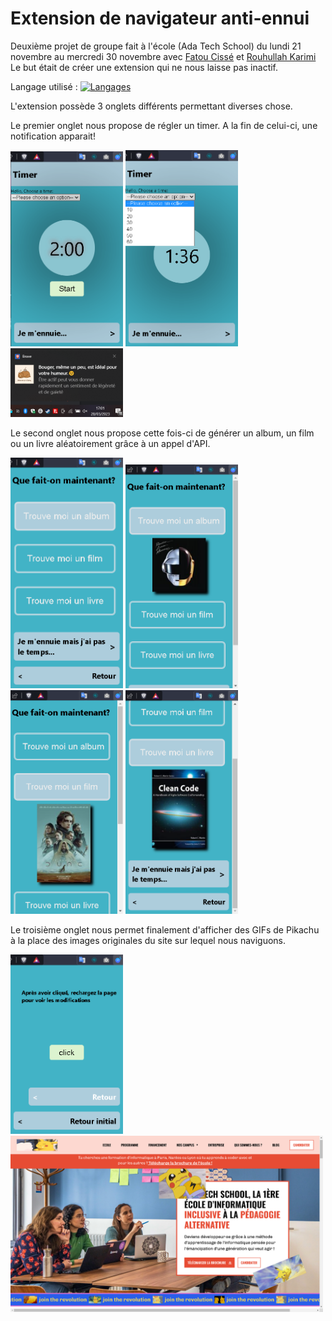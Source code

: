 # Extension de navigateur anti-ennui


Deuxième projet de groupe fait à l'école (Ada Tech School) du lundi 21 novembre au mercredi 30 novembre avec [Fatou Cissé](https://github.com/Fatou-hub) et [Rouhullah Karimi](https://github.com/Huor97)
Le but était de créer une extension qui ne nous laisse pas inactif.

Langage utilisé : [![Langages](https://skillicons.dev/icons?i=html,css,js)](https://skillicons.dev) 

L'extension possède 3 onglets différents permettant diverses chose.  

Le premier onglet nous propose de régler un timer. A la fin de celui-ci, une notification apparait!  

<img src="https://github.com/Lilinnfr/Images/blob/63dc533c37369e88d139583194124e8a25792c3a/Extension_navigateur_1.png" alt="capture d'écran" width="180"> <img src="https://github.com/Lilinnfr/Images/blob/63dc533c37369e88d139583194124e8a25792c3a/Extension_navigateur_2.png" alt="capture d'écran" width="180"> <img src="https://github.com/Lilinnfr/Images/blob/63dc533c37369e88d139583194124e8a25792c3a/Extension_navigateur_9.png" alt="capture d'écran" width="180">  

Le second onglet nous propose cette fois-ci de générer un album, un film ou un livre aléatoirement grâce à un appel d'API.  

<img src="https://github.com/Lilinnfr/Images/blob/63dc533c37369e88d139583194124e8a25792c3a/Extension_navigateur_4.png" alt="capture d'écran" width="180"> <img src="https://github.com/Lilinnfr/Images/blob/63dc533c37369e88d139583194124e8a25792c3a/Extension_navigateur_5.png" alt="capture d'écran" width="180"> <img src="https://github.com/Lilinnfr/Images/blob/63dc533c37369e88d139583194124e8a25792c3a/Extension_navigateur_6.png" alt="capture d'écran" width="180"> <img src="https://github.com/Lilinnfr/Images/blob/63dc533c37369e88d139583194124e8a25792c3a/Extension_navigateur_7.png" alt="capture d'écran" width="180">  

Le troisième onglet nous permet finalement d'afficher des GIFs de Pikachu à la place des images originales du site sur lequel nous naviguons. 

<img src="https://github.com/Lilinnfr/Images/blob/63dc533c37369e88d139583194124e8a25792c3a/Extension_navigateur_8.png" alt="capture d'écran" width="180"> <img src="https://github.com/Lilinnfr/Images/blob/63dc533c37369e88d139583194124e8a25792c3a/Extension_navigateur_10.png" alt="capture d'écran" width="500">
